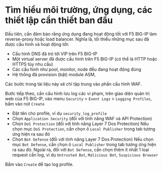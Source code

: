 # Tìm hiểu môi trường, ứng dụng, các thiết lập cần thiết ban đầu

Đầu tiên, cần đảm bảo rằng ứng dụng đang hoạt động tốt với F5 BIG-IP làm reverse-proxy hoặc load balancer. Nghĩa là, tối thiểu những mục sau đã được cấu hình và hoạt động tốt:

- Cấu hình DNS đã trỏ tới VIP trên F5 BIG-IP
- Một virtual server đã được cấu hình trên F5 BIG-IP (có thể là HTTP hoặc HTTPS tùy nhu cầu)
- Các cấu hình như pool, monitor, node đều đang hoạt động đúng
- Hệ thống đã provision (bật) module ASM,

Các bước trong tài liệu này sẽ chỉ tập trung vào phần cấu hình WAF.

Bước tiếp theo, cần cấu hình lưu log các vi phạm, trên giao diện quản trị web của F5 BIG-IP, vào menu `Security` > `Event Logs` > `Logging Profiles`, bấm vào nút `Create`

- Đặt tên cho profile, ví dụ `security_log_profile`
- Chọn `Application Security` (đối với tính năng WAF và API Protection)
- Chọn `DoS Protection` (đối với tính năng Layer 7 Dos Protection)
Nếu chọn mục `DoS Protection`, cần chọn ô `Local Publisher` trong tab tương ứng hiện ra sau đó
- Chọn `Bot Defense` (đối với tính năng Layer 7 Dos Protection)
Nếu chọn mục `Bot Defense`, cần chọn ô `Local Publisher` trong tab tương ứng hiện ra sau đó. Ngoài ra, đối với `Bot Defense`, cần chọn thêm ít nhất 1 loại request cần log, ví dụ `Untrusted Bot`, `Malicious Bot`, `Suspicious Browser`

Bấm vào `Create` để tạo log profile.
